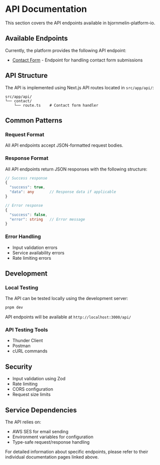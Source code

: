 # API Documentation

This section covers the API endpoints available in bjornmelin-platform-io.

## Available Endpoints

Currently, the platform provides the following API endpoint:

- [Contact Form](./contact.md) - Endpoint for handling contact form submissions

## API Structure

The API is implemented using Next.js API routes located in `src/app/api/`:

```
src/app/api/
└── contact/
    └── route.ts    # Contact form handler
```

## Common Patterns

### Request Format

All API endpoints accept JSON-formatted request bodies.

### Response Format

All API endpoints return JSON responses with the following structure:

```typescript
// Success response
{
  "success": true,
  "data": any       // Response data if applicable
}

// Error response
{
  "success": false,
  "error": string   // Error message
}
```

### Error Handling

- Input validation errors
- Service availability errors
- Rate limiting errors

## Development

### Local Testing

The API can be tested locally using the development server:

```bash
pnpm dev
```

API endpoints will be available at `http://localhost:3000/api/`

### API Testing Tools

- Thunder Client
- Postman
- cURL commands

## Security

- Input validation using Zod
- Rate limiting
- CORS configuration
- Request size limits

## Service Dependencies

The API relies on:

- AWS SES for email sending
- Environment variables for configuration
- Type-safe request/response handling

For detailed information about specific endpoints, please refer to their individual documentation pages linked above.

